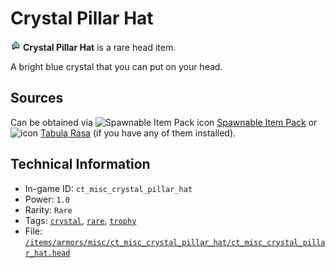 # Crystal Pillar Hat

<img src="https://raw.githubusercontent.com/Ceterai/Enternia/main/items/armors/misc/ct_misc_crystal_pillar_hat/icon.png" alt="Crystal Pillar Hat icon" loading="lazy" height="16px" width="auto" /> **Crystal Pillar Hat** is a rare head item.

A bright blue crystal that you can put on your head.

## Sources

Can be obtained via <img src="https://raw.githubusercontent.com/Silverfeelin/Starbound-SpawnableItemPack/master/interface/sip/iconSmall.png" alt="Spawnable Item Pack icon" width="18" height="14"/> [Spawnable Item Pack](https://steamcommunity.com/sharedfiles/filedetails/?id=733665104) or <img src="https://steamuserimages-a.akamaihd.net/ugc/263843960696222713/3EC9A7C005541F7D577EBCB8C5736B4EFC9973D6/" alt="icon" width="8" height="12"/> [Tabula Rasa](https://community.playstarbound.com/resources/the-tabula-rasa.3222/) (if you have any of them installed).

## Technical Information

- In-game ID: `ct_misc_crystal_pillar_hat`
- Power: `1.0`
- Rarity: `Rare`
- Tags: [`crystal`](https://ceterai.github.io/MyEnternia/Wiki/Tags/Crystal), [`rare`](https://ceterai.github.io/MyEnternia/Wiki/Tags/Rare), [`trophy`](https://ceterai.github.io/MyEnternia/Wiki/Tags/Trophy)
- File: [`/items/armors/misc/ct_misc_crystal_pillar_hat/ct_misc_crystal_pillar_hat.head`](https://github.com/Ceterai/Enternia/blob/main/items/armors/misc/ct_misc_crystal_pillar_hat/ct_misc_crystal_pillar_hat.head)
